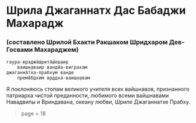 # Шрила Джаганнатх Дас Бабаджи Махарадж

### (составлено Шрилой Бхакти Ракшаком Шридхаром Дев-Госвами Махараджем)

    гаура-враджа̄ш́рита̄ш́еш̣аир
        ваиш̣н̣аваир вандйа-виграхам
    джаганна̄тха-прабхум̇ ванде
        према̄бдхим̇ вр̣ддха-ваиш̣н̣авам

Я поклоняюсь стопам великого учителя всех вайшнавов, признанного патриарха чистой преданности, любимого всеми вайшнавами Навадвипы и Вриндавана, океану любви, Шриле Джаганнатхе Прабху.


> page = 18
